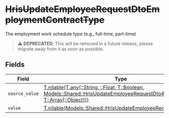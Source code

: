 # ~~HrisUpdateEmployeeRequestDtoEmploymentContractType~~

The employment work schedule type (e.g., full-time, part-time)

> :warning: **DEPRECATED**: This will be removed in a future release, please migrate away from it as soon as possible.


## Fields

| Field                                                                                                                                                                                | Type                                                                                                                                                                                 | Required                                                                                                                                                                             | Description                                                                                                                                                                          |
| ------------------------------------------------------------------------------------------------------------------------------------------------------------------------------------ | ------------------------------------------------------------------------------------------------------------------------------------------------------------------------------------ | ------------------------------------------------------------------------------------------------------------------------------------------------------------------------------------ | ------------------------------------------------------------------------------------------------------------------------------------------------------------------------------------ |
| `source_value`                                                                                                                                                                       | [T.nilable(T.any(::String, ::Float, T::Boolean, Models::Shared::HrisUpdateEmployeeRequestDto4, T::Array[::Object]))](../../models/shared/hrisupdateemployeerequestdtosourcevalue.md) | :heavy_minus_sign:                                                                                                                                                                   | N/A                                                                                                                                                                                  |
| `value`                                                                                                                                                                              | [T.nilable(Models::Shared::HrisUpdateEmployeeRequestDtoValue)](../../models/shared/hrisupdateemployeerequestdtovalue.md)                                                             | :heavy_minus_sign:                                                                                                                                                                   | N/A                                                                                                                                                                                  |